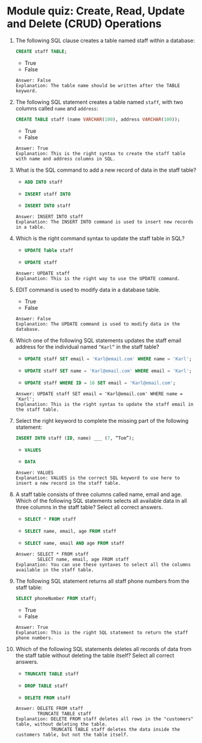 # Module quiz: Create, Read, Update and Delete (CRUD) Operations

1. The following SQL clause creates a table named staff within a database:
    ```sql
    CREATE staff TABLE;
    ```
    - True
    - False
    ```
    Answer: False
    Explanation: The table name should be written after the TABLE keyword.
    ```

2. The following SQL statement creates a table named `staff`, with two columns called `name` and `address`:
    ```sql
    CREATE TABLE staff (name VARCHAR(100), address VARCHAR(100));
    ```
    - True
    - False
    ```
    Answer: True
    Explanation: This is the right syntax to create the staff table with name and address columns in SQL.
    ```

3. What is the SQL command to add a new record of data in the staff table?
    -   ```sql
        ADD INTO staff
        ```
    -   ```sql
        INSERT staff INTO
        ```
    -   ```sql
        INSERT INTO staff
        ```
    ```
    Answer: INSERT INTO staff
    Explanation: The INSERT INTO command is used to insert new records in a table.
    ```

4. Which is the right command syntax to update the staff table in SQL?
    -   ```sql
        UPDATE Table staff
        ```
    -   ```sql
        UPDATE staff
        ```
    ```
    Answer: UPDATE staff
    Explanation: This is the right way to use the UPDATE command.
    ```

5. EDIT command is used to modify data in a database table.
    - True
    - False
    ```
    Answer: False
    Explanation: The UPDATE command is used to modify data in the database.
    ```

6. Which one of the following SQL statements updates the staff email address for the individual named `“Karl”` in the staff table?
    -   ```sql
        UPDATE staff SET email = 'Karl@email.com' WHERE name = 'Karl';
        ```
    -   ```sql
        UPDATE staff SET name = 'Karl@email.com' WHERE email = 'Karl';
        ```
    -   ```sql
        UPDATE staff WHERE ID = 16 SET email = 'Karl@email.com';
        ```
    ```
    Answer: UPDATE staff SET email = 'Karl@email.com' WHERE name = 'Karl';
    Explanation: This is the right syntax to update the staff email in the staff table.
    ```

7. Select the right keyword to complete the missing part of the following statement:
    ```sql
    INSERT INTO staff (ID, name) ___ (7, “Tom”);
    ```
    -   ```sql
        VALUES
        ```
    -   ```sql
        DATA
        ```
    ```
    Answer: VALUES
    Explanation: VALUES is the correct SQL keyword to use here to insert a new record in the staff table.
    ```

8. A staff table consists of three columns called name, email and age. Which of the following SQL statements selects all available data in all three columns in the staff table? Select all correct answers.
    -   ```sql
        SELECT * FROM staff
        ```
    -   ```sql
        SELECT name, email, age FROM staff
        ```
    -   ```sql
        SELECT name, email AND age FROM staff
        ```
    ```
    Answer: SELECT * FROM staff
            SELECT name, email, age FROM staff
    Explanation: You can use these syntaxes to select all the columns available in the staff table.
    ```

9. The following SQL statement returns all staff phone numbers from the staff table:
    ```sql
    SELECT phoneNumber FROM staff;
    ```
    - True
    - False
    ```
    Answer: True
    Explanation: This is the right SQL statement to return the staff phone numbers.
    ```

10. Which of the following SQL statements deletes all records of data from the staff table without deleting the table itself? Select all correct answers.
    -   ```sql
        TRUNCATE TABLE staff
        ```
    -   ```sql
        DROP TABLE staff
        ```
    -   ```sql
        DELETE FROM staff
        ```
    ```
    Answer: DELETE FROM staff
            TRUNCATE TABLE staff
    Explanation: DELETE FROM staff deletes all rows in the "customers" table, without deleting the table.
                 TRUNCATE TABLE staff deletes the data inside the customers table, but not the table itself.
    ```